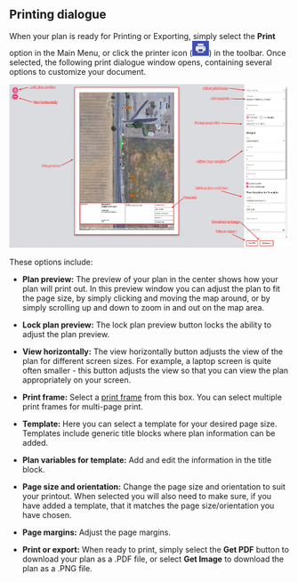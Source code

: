 ## Printing dialogue 

When your plan is ready for Printing or Exporting, simply select the **Print** option in the Main Menu, or click the printer icon (![](./assets/printicon.png)) in the toolbar. Once selected, the following print dialogue window opens, containing several options to customize your document.



![](./assets/Printing_Dialogue.png)



These options include:

* **Plan preview:** The preview of your plan in the center shows how your plan will print out. In this preview window you can adjust the plan to fit the page size, by simply clicking and moving the map around, or by simply scrolling up and down to zoom in and out on the map area.

* **Lock plan preview:** The lock plan preview button locks the ability to adjust the plan preview.

* **View horizontally:** The view horizontally button adjusts the view of the plan for different screen sizes. For example, a laptop screen is quite often smaller - this button adjusts the view so that you can view the plan appropriately on your screen.

* **Print frame:** Select a [print frame](/docs/rapid-online/4.%20RapidPlan%20Online%20Workspace/4.2.3%20Print%20frame%20tool.md) from this box. You can select multiple print frames for multi-page print. 

* **Template:** Here you can select a template for your desired page size. Templates include generic title blocks where plan information can be added.

* **Plan variables for template:** Add and edit the information in the title block.

* **Page size and orientation:** Change the page size and orientation to suit your printout. When selected you will also need to make sure, if you have added a template, that it matches the page size/orientation you have chosen.

* **Page margins:** Adjust the page margins.

* **Print or export:** When ready to print, simply select the **Get PDF** button to download your plan as a .PDF file, or select **Get Image** to download the plan as a .PNG file.